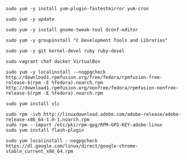 `sudo yum -y install yum-plugin-fastestmirror yum-cron`

`sudo yum -y update`

`sudo yum -y install gnome-tweak-tool dconf-editor`

`sudo yum -y groupinstall "C Development Tools and Libraries"`

`sudo yum -y git kernel-devel ruby ruby-devel`

`sudo vagrant chef docker VirtualBox`

```
sudo yum -y localinstall --nogpgcheck http://download1.rpmfusion.org/free/fedora/rpmfusion-free-release-$(rpm -E %fedora).noarch.rpm http://download1.rpmfusion.org/nonfree/fedora/rpmfusion-nonfree-release-$(rpm -E %fedora).noarch.rpm
```

`sudo yum install vlc`

```
sudo rpm -ivh http://linuxdownload.adobe.com/adobe-release/adobe-release-x86_64-1.0-1.noarch.rpm
sudo rpm --import /etc/pki/rpm-gpg/RPM-GPG-KEY-adobe-linux
sudo yum install flash-plugin
```

`sudo yum localinstall --nogpgcheck https://dl.google.com/linux/direct/google-chrome-stable_current_x86_64.rpm`
